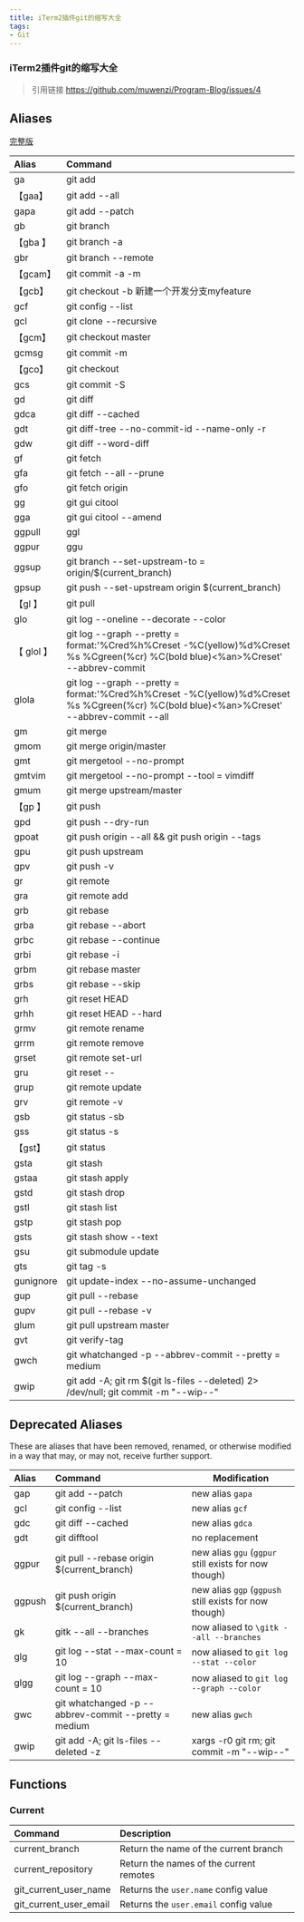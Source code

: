 ```yaml
---
title: iTerm2插件git的缩写大全
tags: 
- Git
---
```

### iTerm2插件git的缩写大全

>  引用链接
https://github.com/muwenzi/Program-Blog/issues/4

## Aliases

[完整版](https://github.com/robbyrussell/oh-my-zsh/wiki/Plugin:git)

<!--more-->
| Alias | Command |
| :-- | :-- |
| ga | git add |
| 【gaa】 | git add --all |
| gapa | git add --patch |
| gb | git branch |
| 【gba 】 | git branch -a |
| gbr | git branch --remote |
| 【gcam】 | git commit -a -m |
| 【gcb】 | git checkout -b  新建一个开发分支myfeature |
| gcf | git config --list |
| gcl | git clone --recursive |
| 【gcm】 | git checkout master |
| gcmsg | git commit -m |
| 【gco】 | git checkout |
| gcs | git commit -S |
| gd | git diff |
| gdca | git diff --cached |
| gdt | git diff-tree --no-commit-id --name-only -r |
| gdw | git diff --word-diff |
| gf | git fetch |
| gfa | git fetch --all --prune |
| gfo | git fetch origin |
| gg | git gui citool |
| gga | git gui citool --amend |
| ggpull | ggl |
| ggpur | ggu |
| ggsup | git branch --set-upstream-to = origin/$(current_branch) |
| gpsup | git push --set-upstream origin $(current_branch) |
| 【gl 】 | git pull |
| glo | git log --oneline --decorate --color |
| 【 glol 】 | git log --graph --pretty = format:'%Cred%h%Creset -%C(yellow)%d%Creset %s %Cgreen(%cr) %C(bold blue)<%an>%Creset' --abbrev-commit |
| glola | git log --graph --pretty = format:'%Cred%h%Creset -%C(yellow)%d%Creset %s %Cgreen(%cr) %C(bold blue)<%an>%Creset' --abbrev-commit --all |
| gm | git merge |
| gmom | git merge origin/master |
| gmt | git mergetool --no-prompt |
| gmtvim | git mergetool --no-prompt --tool = vimdiff |
| gmum | git merge upstream/master |
| 【gp  】 | git push |
| gpd | git push --dry-run |
| gpoat | git push origin --all && git push origin --tags |
| gpu | git push upstream |
| gpv | git push -v |
| gr | git remote |
| gra | git remote add |
| grb | git rebase |
| grba | git rebase --abort |
| grbc | git rebase --continue |
| grbi | git rebase -i |
| grbm | git rebase master |
| grbs | git rebase --skip |
| grh | git reset HEAD |
| grhh | git reset HEAD --hard |
| grmv | git remote rename |
| grrm | git remote remove |
| grset | git remote set-url |
| gru | git reset -- |
| grup | git remote update |
| grv | git remote -v |
| gsb | git status -sb |
| gss | git status -s |
| 【gst】 | git status |
| gsta | git stash |
| gstaa | git stash apply |
| gstd | git stash drop |
| gstl | git stash list |
| gstp | git stash pop |
| gsts | git stash show --text |
| gsu | git submodule update |
| gts | git tag -s |
| gunignore | git update-index --no-assume-unchanged |
| gup | git pull --rebase |
| gupv | git pull --rebase -v |
| glum | git pull upstream master |
| gvt | git verify-tag |
| gwch | git whatchanged -p --abbrev-commit --pretty = medium |
| gwip | git add -A; git rm $(git ls-files --deleted) 2> /dev/null; git commit -m "--wip--" |
## Deprecated Aliases

These are aliases that have been removed, renamed, or otherwise modified in a way that may, or may not, receive further support.

| Alias | Command | Modification |
| :-- | :-- | --- |
| gap | git add --patch | new alias `gapa` |
| gcl | git config --list | new alias `gcf` |
| gdc | git diff --cached | new alias `gdca` |
| gdt | git difftool | no replacement |
| ggpur | git pull --rebase origin $(current_branch) | new alias `ggu` (`ggpur` still exists for now though) |
| ggpush | git push origin $(current_branch) | new alias `ggp` (`ggpush` still exists for now though) |
| gk | gitk --all --branches | now aliased to `\gitk --all --branches` |
| glg | git log --stat --max-count = 10 | now aliased to `git log --stat --color` |
| glgg | git log --graph --max-count = 10 | now aliased to `git log --graph --color` |
| gwc | git whatchanged -p --abbrev-commit --pretty = medium | new alias `gwch` |
| gwip | git add -A; git ls-files --deleted -z | xargs -r0 git rm; git commit -m "--wip--" | now aliased to `git add -A; git rm $(git ls-files --deleted) 2> /dev/null; git commit -m "--wip--"` |
## Functions
### Current

| Command | Description |
| :-- | :-- |
| current_branch | Return the name of the current branch |
| current_repository | Return the names of the current remotes |
| git_current_user_name | Returns the `user.name` config value |
| git_current_user_email | Returns the `user.email` config value |
